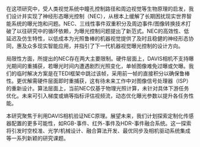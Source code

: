 在这项研究中，受人类视觉系统中瞳孔控制路径和周边视觉等生物原理的启发，我们设计并实现了神经形态曝光控制（NEC），从根本上缓解了长期困扰现实世界智能系统的曝光饱和问题。NEC、三线性事件双重积分及周边事件/图像转换技术打破了以往研究中的循环依赖，为曝光控制问题提出了新范式。NEC的高效性、低延迟及仿生特性，以低成本为光照鲁棒的机器视觉提供了及时且稳健的神经形态协同，惠及众多现实智能应用，并指引了下一代机器视觉曝光控制的设计方向。

局限性方面，所提出的NEC存在两大主要限制。硬件层面上，DAVIS相机不支持曝光期间的重捕获，若曝光时间内遭遇剧烈光照变化，单帧图像难免过曝或欠曝。我们的临时解决方案是在TEDI框架中跳过该帧，采用前一帧的直接积分以确保鲁棒性。更优解需硬件层面即时重捕获，这有待未来工作中对图像信号处理器（ISP）的重新设计。算法层面上，当前NEC仅基于物理光照计算，未针对具体下游任务优化。未来可引入梯度或熵等指标评估视频流，动态优化曝光参数以提升各任务性能。

本研究聚焦于利用DAVIS相机验证NEC原理。展望未来，我们计划探索定制化传感器配置的更多可能性，如RGB-事件、红外-事件及HDR-事件融合系统。这一探索将引发时空校准、光学/机械设计、融合算法开发、最优同步及相机驱动系统集成等一系列新颖的研究课题。